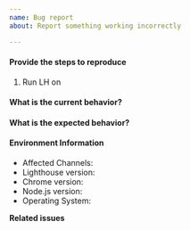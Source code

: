 ```yaml
---
name: Bug report
about: Report something working incorrectly

---
```


<!-- Before creating an issue please make sure you are using the latest version and have checked for duplicate issues. -->

<!-- Before creating an Accessibility issue please test that it is reproducible upstream with axe (https://www.deque.com/axe/) first and file the issue there if necessary. -->

#### Provide the steps to reproduce
1. Run LH on <affected url>
  
<!-- If your page is only local, or is liable to change, consider uploading a repro so that we can more easily debug the problem. Some services that will help are: https://jsbin.com/, https://surge.sh/ -->

#### What is the current behavior?

#### What is the expected behavior?


#### Environment Information
* Affected Channels: <!-- CLI, Node, Extension, DevTools -->
* Lighthouse version:
* Chrome version: <!-- chrome://version/ -->
* Node.js version:
* Operating System:

**Related issues**

